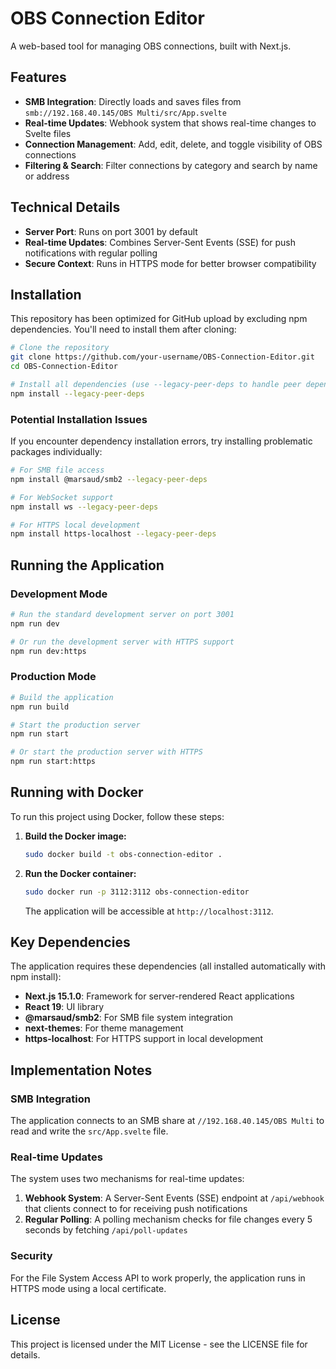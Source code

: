 # OBS Connection Editor

A web-based tool for managing OBS connections, built with Next.js.

## Features

- **SMB Integration**: Directly loads and saves files from `smb://192.168.40.145/OBS Multi/src/App.svelte`
- **Real-time Updates**: Webhook system that shows real-time changes to Svelte files
- **Connection Management**: Add, edit, delete, and toggle visibility of OBS connections
- **Filtering & Search**: Filter connections by category and search by name or address

## Technical Details

- **Server Port**: Runs on port 3001 by default
- **Real-time Updates**: Combines Server-Sent Events (SSE) for push notifications with regular polling
- **Secure Context**: Runs in HTTPS mode for better browser compatibility

## Installation

This repository has been optimized for GitHub upload by excluding npm dependencies. You'll need to install them after cloning:

```bash
# Clone the repository
git clone https://github.com/your-username/OBS-Connection-Editor.git
cd OBS-Connection-Editor

# Install all dependencies (use --legacy-peer-deps to handle peer dependency conflicts)
npm install --legacy-peer-deps
```

### Potential Installation Issues

If you encounter dependency installation errors, try installing problematic packages individually:

```bash
# For SMB file access
npm install @marsaud/smb2 --legacy-peer-deps

# For WebSocket support
npm install ws --legacy-peer-deps

# For HTTPS local development
npm install https-localhost --legacy-peer-deps
```

## Running the Application

### Development Mode

```bash
# Run the standard development server on port 3001
npm run dev

# Or run the development server with HTTPS support
npm run dev:https
```

### Production Mode

```bash
# Build the application
npm run build

# Start the production server
npm run start

# Or start the production server with HTTPS
npm run start:https
```

## Running with Docker

To run this project using Docker, follow these steps:

1. **Build the Docker image:**
   ```bash
   sudo docker build -t obs-connection-editor .
   ```

2. **Run the Docker container:**
   ```bash
   sudo docker run -p 3112:3112 obs-connection-editor
   ```
   The application will be accessible at `http://localhost:3112`.

## Key Dependencies

The application requires these dependencies (all installed automatically with npm install):

- **Next.js 15.1.0**: Framework for server-rendered React applications
- **React 19**: UI library
- **@marsaud/smb2**: For SMB file system integration
- **next-themes**: For theme management
- **https-localhost**: For HTTPS support in local development

## Implementation Notes

### SMB Integration

The application connects to an SMB share at `//192.168.40.145/OBS Multi` to read and write the `src/App.svelte` file.

### Real-time Updates

The system uses two mechanisms for real-time updates:

1. **Webhook System**: A Server-Sent Events (SSE) endpoint at `/api/webhook` that clients connect to for receiving push notifications
2. **Regular Polling**: A polling mechanism checks for file changes every 5 seconds by fetching `/api/poll-updates`

### Security

For the File System Access API to work properly, the application runs in HTTPS mode using a local certificate.

## License

This project is licensed under the MIT License - see the LICENSE file for details.
